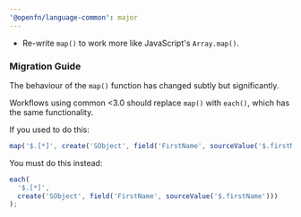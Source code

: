 ```yaml
---
'@openfn/language-common': major
---
```


- Re-write `map()` to work more like JavaScript's `Array.map()`.

### Migration Guide

The behaviour of the `map()` function has changed subtly but significantly.

Workflows using common <3.0 should replace `map()` with `each()`, which has the
same functionality.

If you used to do this:

```js
map('$.[*]', create('SObject', field('FirstName', sourceValue('$.firstName'))));
```

You must do this instead:

```js
each(
  '$.[*]',
  create('SObject', field('FirstName', sourceValue('$.firstName')))
);
```

